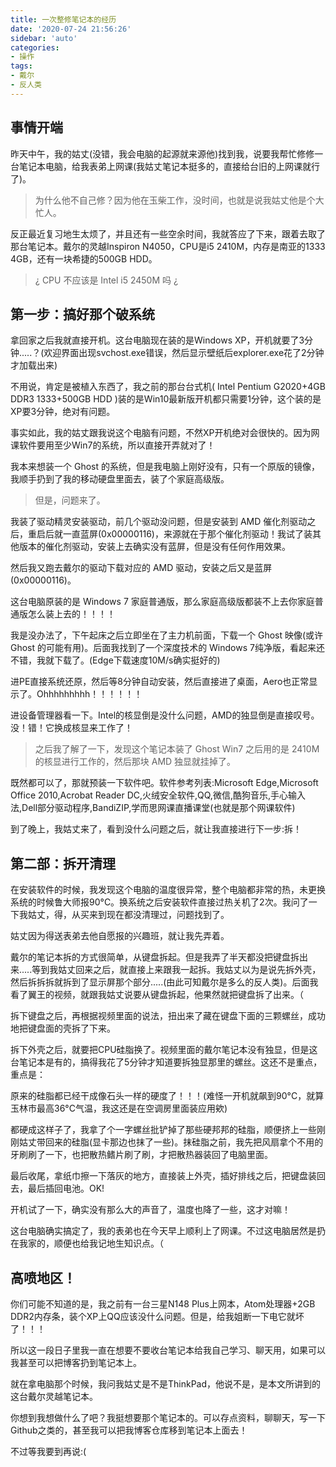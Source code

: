 ```yaml
---
title: 一次整修笔记本的经历
date: '2020-07-24 21:56:26'
sidebar: 'auto'
categories:
- 操作
tags:
- 戴尔
- 反人类
---
```

## 事情开端

昨天中午，我的姑丈(没错，我会电脑的起源就来源他)找到我，说要我帮忙修修一台笔记本电脑，给我表弟上网课(我姑丈笔记本挺多的，直接给台旧的上网课就行了)。

> 为什么他不自己修？因为他在玉柴工作，没时间，也就是说我姑丈他是个大忙人。

反正最近复习地生太烦了，并且还有一些空余时间，我就答应了下来，跟着去取了那台笔记本。戴尔的灵越Inspiron N4050，CPU是i5 2410M，内存是南亚的1333 4GB，还有一块希捷的500GB HDD。

> ¿ CPU 不应该是 Intel i5 2450M 吗 ¿

## 第一步：搞好那个破系统

拿回家之后我就直接开机。这台电脑现在装的是Windows XP，开机就要了3分钟.....？(欢迎界面出现svchost.exe错误，然后显示壁纸后explorer.exe花了2分钟才加载出来)

不用说，肯定是被植入东西了，我之前的那台台式机( Intel Pentium G2020+4GB DDR3 1333+500GB HDD )装的是Win10最新版开机都只需要1分钟，这个装的是XP要3分钟，绝对有问题。

事实如此，我的姑丈跟我说这个电脑有问题，不然XP开机绝对会很快的。因为网课软件要用至少Win7的系统，所以直接开弄就对了！

我本来想装一个 Ghost 的系统，但是我电脑上刚好没有，只有一个原版的镜像，我顺手扔到了我的移动硬盘里面去，装了个家庭高级版。

> 但是，问题来了。

我装了驱动精灵安装驱动，前几个驱动没问题，但是安装到 AMD 催化剂驱动之后，重启后就一直蓝屏(0x00000116)，来源就在于那个催化剂驱动！我试了装其他版本的催化剂驱动，安装上去确实没有蓝屏，但是没有任何作用效果。

然后我又跑去戴尔的驱动下载对应的 AMD 驱动，安装之后又是蓝屏(0x00000116)。

这台电脑原装的是 Windows 7 家庭普通版，那么家庭高级版都装不上去你家庭普通版怎么装上去的！！！！

我是没办法了，下午起床之后立即坐在了主力机前面，下载一个 Ghost 映像(或许 Ghost 的可能有用)。后面我找到了一个深度技术的 Windows 7纯净版，看起来还不错，我就下载了。(Edge下载速度10M/s确实挺好的)

进PE直接系统还原，然后等8分钟自动安装，然后直接进了桌面，Aero也正常显示了。Ohhhhhhhhh！！！！！！

进设备管理器看一下。Intel的核显倒是没什么问题，AMD的独显倒是直接叹号。没！错！它换成核显来工作了！

> 之后我了解了一下，发现这个笔记本装了 Ghost Win7 之后用的是 2410M 的核显进行工作的，然后那块 AMD 独显就挂掉了。

既然都可以了，那就预装一下软件吧。软件参考列表:Microsoft Edge,Microsoft Office 2010,Acrobat Reader DC,火绒安全软件,QQ,微信,酷狗音乐,手心输入法,Dell部分驱动程序,BandiZIP,学而思网课直播课堂(也就是那个网课软件)

到了晚上，我姑丈来了，看到没什么问题之后，就让我直接进行下一步:拆！

## 第二部：拆开清理

在安装软件的时候，我发现这个电脑的温度很异常，整个电脑都非常的热，未更换系统的时候鲁大师报90°C。换系统之后安装软件直接过热关机了2次。我问了一下我姑丈，得，从买来到现在都没清理过，问题找到了。

姑丈因为得送表弟去他自愿报的兴趣班，就让我先弄着。

戴尔的笔记本拆的方式很简单，从键盘拆起。但是我弄了半天都没把键盘拆出来.....等到我姑丈回来之后，就直接上来跟我一起拆。我姑丈以为是说先拆外壳，然后拆拆拆就拆到了显示屏那个部分.....(由此可知戴尔是多么的反人类)。后面我看了翼王的视频，就跟我姑丈说要从键盘拆起，他果然就把键盘拆了出来。（

拆下键盘之后，再根据视频里面的说法，扭出来了藏在键盘下面的三颗螺丝，成功地把键盘面的壳拆了下来。

拆下外壳之后，就要把CPU硅脂换了。视频里面的戴尔笔记本没有独显，但是这台笔记本是有的，搞得我花了5分钟才知道要拆独显那里的螺丝。这还不是重点，重点是：

原来的硅脂都已经干成像石头一样的硬度了！！！(难怪一开机就飙到90°C，就算玉林市最高36°C气温，我这还是在空调房里面装应用欸)

都硬成这样子了，我拿了个一字螺丝批铲掉了那些硬邦邦的硅脂，顺便挤上一些刚刚姑丈带回来的硅脂(显卡那边也抹了一些)。抹硅脂之前，我先把风扇拿个不用的牙刷刷了一下，也把散热鳍片刷了刷，才把散热器装回了电脑里面。

最后收尾，拿纸巾擦一下落灰的地方，直接装上外壳，插好排线之后，把键盘装回去，最后插回电池。OK!

开机试了一下，确实没有那么大的声音了，温度也降了一些，这才对嘛！

这台电脑确实搞定了，我的表弟也在今天早上顺利上了网课。不过这电脑居然是扔在我家的，顺便也给我记地生知识点。（

## 高喷地区！

你们可能不知道的是，我之前有一台三星N148 Plus上网本，Atom处理器+2GB DDR2内存条，装个XP上QQ应该没什么问题。但是，给我姐断一下电它就坏了！！！

所以这一段日子里我一直在想要不要收台笔记本给我自己学习、聊天用，如果可以我甚至可以把博客扔到笔记本上。

就在拿电脑那个时候，我问我姑丈是不是ThinkPad，他说不是，是本文所讲到的这台戴尔灵越笔记本。

你想到我想做什么了吧？我挺想要那个笔记本的。可以存点资料，聊聊天，写一下Github之类的，甚至我可以把我博客仓库移到笔记本上面去！

不过等我要到再说:(